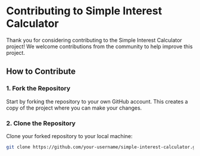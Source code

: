 # Contributing to Simple Interest Calculator

Thank you for considering contributing to the Simple Interest Calculator project! We welcome contributions from the community to help improve this project.

## How to Contribute

### 1. Fork the Repository

Start by forking the repository to your own GitHub account. This creates a copy of the project where you can make your changes.

### 2. Clone the Repository

Clone your forked repository to your local machine:

```bash
git clone https://github.com/your-username/simple-interest-calculator.git
